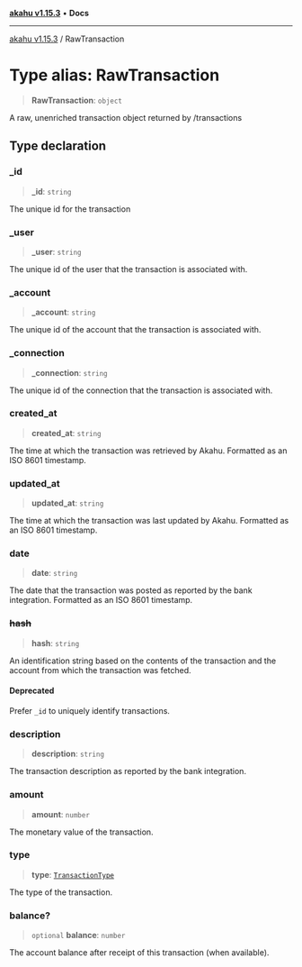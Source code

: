 [**akahu v1.15.3**](../README.md) • **Docs**

***

[akahu v1.15.3](../README.md) / RawTransaction

# Type alias: RawTransaction

> **RawTransaction**: `object`

A raw, unenriched transaction object returned by /transactions

## Type declaration

### \_id

> **\_id**: `string`

The unique id for the transaction

### \_user

> **\_user**: `string`

The unique id of the user that the transaction is associated with.

### \_account

> **\_account**: `string`

The unique id of the account that the transaction is associated with.

### \_connection

> **\_connection**: `string`

The unique id of the connection that the transaction is associated with.

### created\_at

> **created\_at**: `string`

The time at which the transaction was retrieved by Akahu. Formatted as an ISO 8601 timestamp.

### updated\_at

> **updated\_at**: `string`

The time at which the transaction was last updated by Akahu. Formatted as an ISO 8601 timestamp.

### date

> **date**: `string`

The date that the transaction was posted as reported by the bank integration. Formatted as an
ISO 8601 timestamp.

### ~~hash~~

> **hash**: `string`

An identification string based on the contents of the transaction and the account from
which the transaction was fetched.

#### Deprecated

Prefer `_id` to uniquely identify transactions.

### description

> **description**: `string`

The transaction description as reported by the bank integration.

### amount

> **amount**: `number`

The monetary value of the transaction.

### type

> **type**: [`TransactionType`](TransactionType.md)

The type of the transaction.

### balance?

> `optional` **balance**: `number`

The account balance after receipt of this transaction (when available).
